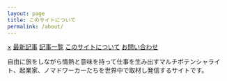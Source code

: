```yaml
---
layout: page
title: このサイトについて
permalink: /about/
---
```

<nav class="site-nav">
    <a href="javascript:void(0)" class="closebtn" onclick="closeNav()">&times;</a>
    <a class="page-link" href="{{ site.url }}/">最新記事</a>
    <a class="page-link" href="{{ site.url }}/posts">記事一覧</a>
    <a class="current page-link" href="{{site.url}}/about/">このサイトについて</a>
    <a class="page-link" href="{{site.url}}/contact/">お問い合わせ</a>
</nav>

自由に旅をしながら情熱と意味を持って仕事を生み出すマルチポテンシャライト、起業家、ノマドワーカーたちを世界中で取材し発信するサイトです。
